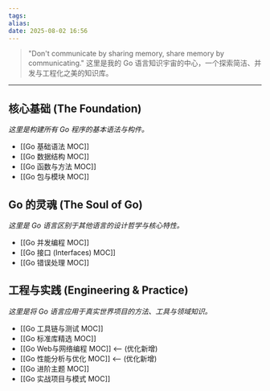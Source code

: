 ```yaml
---
tags: 
alias: 
date: 2025-08-02 16:56
---
```


> "Don't communicate by sharing memory, share memory by communicating."
> 这里是我的 Go 语言知识宇宙的中心，一个探索简洁、并发与工程化之美的知识库。

---

## 核心基础 (The Foundation)
*这里是构建所有 Go 程序的基本语法与构件。*
- [[Go 基础语法 MOC]]
- [[Go 数据结构 MOC]]
- [[Go 函数与方法 MOC]]
- [[Go 包与模块 MOC]]

## Go 的灵魂 (The Soul of Go)
*这里是 Go 语言区别于其他语言的设计哲学与核心特性。*
- [[Go 并发编程 MOC]]
- [[Go 接口 (Interfaces) MOC]]
- [[Go 错误处理 MOC]]

## 工程与实践 (Engineering & Practice)
*这里是将 Go 语言应用于真实世界项目的方法、工具与领域知识。*
- [[Go 工具链与测试 MOC]]
- [[Go 标准库精选 MOC]]
- [[Go Web与网络编程 MOC]]  <-- (优化新增)
- [[Go 性能分析与优化 MOC]]  <-- (优化新增)
- [[Go 进阶主题 MOC]]
- [[Go 实战项目与模式 MOC]]